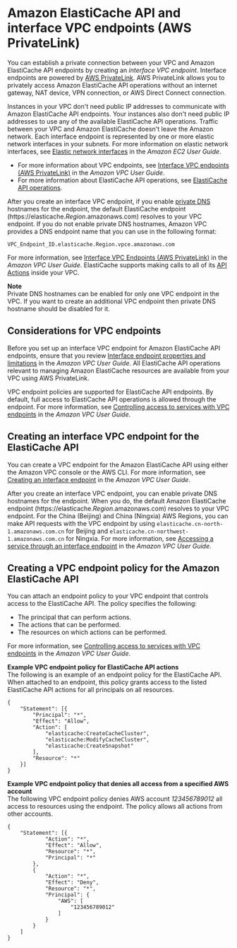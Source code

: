 # Amazon ElastiCache API and interface VPC endpoints \(AWS PrivateLink\)<a name="elasticache-privatelink"></a>

You can establish a private connection between your VPC and Amazon ElastiCache API endpoints by creating an *interface VPC endpoint*\. Interface endpoints are powered by [AWS PrivateLink](https://aws.amazon.com/privatelink)\. AWS PrivateLink allows you to privately access Amazon ElastiCache API operations without an internet gateway, NAT device, VPN connection, or AWS Direct Connect connection\. 

Instances in your VPC don't need public IP addresses to communicate with Amazon ElastiCache API endpoints\. Your instances also don't need public IP addresses to use any of the available ElastiCache API operations\. Traffic between your VPC and Amazon ElastiCache doesn't leave the Amazon network\. Each interface endpoint is represented by one or more elastic network interfaces in your subnets\. For more information on elastic network interfaces, see [Elastic network interfaces](https://docs.aws.amazon.com/AWSEC2/latest/UserGuide/using-eni.html) in the *Amazon EC2 User Guide*\. 
+ For more information about VPC endpoints, see [Interface VPC endpoints \(AWS PrivateLink\)](https://docs.aws.amazon.com/vpc/latest/userguide/vpce-interface.html) in the *Amazon VPC User Guide*\.
+ For more information about ElastiCache API operations, see [ElastiCache API operations](https://docs.aws.amazon.com/AmazonElastiCache/latest/APIReference/Welcome.html)\. 

After you create an interface VPC endpoint, if you enable [private DNS](https://docs.aws.amazon.com/vpc/latest/userguide/vpce-interface.html#vpce-private-dns) hostnames for the endpoint, the default ElastiCache endpoint \(https://elasticache\.*Region*\.amazonaws\.com\) resolves to your VPC endpoint\. If you do not enable private DNS hostnames, Amazon VPC provides a DNS endpoint name that you can use in the following format:

```
VPC_Endpoint_ID.elasticache.Region.vpce.amazonaws.com
```

For more information, see [Interface VPC Endpoints \(AWS PrivateLink\)](https://docs.aws.amazon.com/vpc/latest/userguide/vpce-interface.html) in the *Amazon VPC User Guide*\. ElastiCache supports making calls to all of its [API Actions](https://docs.aws.amazon.com/AmazonElastiCache/latest/APIReference/API_Operations.html) inside your VPC\. 

**Note**  
Private DNS hostnames can be enabled for only one VPC endpoint in the VPC\. If you want to create an additional VPC endpoint then private DNS hostname should be disabled for it\.

## Considerations for VPC endpoints<a name="elasticache-privatelink-considerations"></a>

Before you set up an interface VPC endpoint for Amazon ElastiCache API endpoints, ensure that you review [Interface endpoint properties and limitations](https://docs.aws.amazon.com/vpc/latest/privatelink/endpoint-services-overview.html) in the *Amazon VPC User Guide*\. All ElastiCache API operations relevant to managing Amazon ElastiCache resources are available from your VPC using AWS PrivateLink\. 

VPC endpoint policies are supported for ElastiCache API endpoints\. By default, full access to ElastiCache API operations is allowed through the endpoint\. For more information, see [Controlling access to services with VPC endpoints](https://docs.aws.amazon.com/vpc/latest/userguide/vpc-endpoints-access.html) in the *Amazon VPC User Guide*\. 

## Creating an interface VPC endpoint for the ElastiCache API<a name="elasticache-privatelink-create-vpc-endpoint"></a>

You can create a VPC endpoint for the Amazon ElastiCache API using either the Amazon VPC console or the AWS CLI\. For more information, see [Creating an interface endpoint](https://docs.aws.amazon.com/vpc/latest/privatelink/create-endpoint-service.html) in the *Amazon VPC User Guide*\.

 After you create an interface VPC endpoint, you can enable private DNS hostnames for the endpoint\. When you do, the default Amazon ElastiCache endpoint \(https://elasticache\.*Region*\.amazonaws\.com\) resolves to your VPC endpoint\. For the China \(Beijing\) and China \(Ningxia\) AWS Regions, you can make API requests with the VPC endpoint by using `elasticache.cn-north-1.amazonaws.com.cn` for Beijing and `elasticache.cn-northwest-1.amazonaws.com.cn` for Ningxia\. For more information, see [Accessing a service through an interface endpoint](https://docs.aws.amazon.com/vpc/latest/userguide/vpce-interface.html#access-service-though-endpoint) in the *Amazon VPC User Guide*\. 

## Creating a VPC endpoint policy for the Amazon ElastiCache API<a name="elasticache-privatelink-policy"></a>

You can attach an endpoint policy to your VPC endpoint that controls access to the ElastiCache API\. The policy specifies the following:
+ The principal that can perform actions\.
+ The actions that can be performed\.
+ The resources on which actions can be performed\.

For more information, see [Controlling access to services with VPC endpoints](https://docs.aws.amazon.com/vpc/latest/userguide/vpc-endpoints-access.html) in the *Amazon VPC User Guide*\.

**Example VPC endpoint policy for ElastiCache API actions**  
The following is an example of an endpoint policy for the ElastiCache API\. When attached to an endpoint, this policy grants access to the listed ElastiCache API actions for all principals on all resources\.  

```
{
	"Statement": [{
		"Principal": "*",
		"Effect": "Allow",
		"Action": [
			"elasticache:CreateCacheCluster",
			"elasticache:ModifyCacheCluster",
			"elasticache:CreateSnapshot"
		],
		"Resource": "*"
	}]
}
```

**Example VPC endpoint policy that denies all access from a specified AWS account**  
The following VPC endpoint policy denies AWS account *123456789012* all access to resources using the endpoint\. The policy allows all actions from other accounts\.  

```
{
	"Statement": [{
			"Action": "*",
			"Effect": "Allow",
			"Resource": "*",
			"Principal": "*"
		},
		{
			"Action": "*",
			"Effect": "Deny",
			"Resource": "*",
			"Principal": {
				"AWS": [
					"123456789012"
				]
			}
		}
	]
}
```
